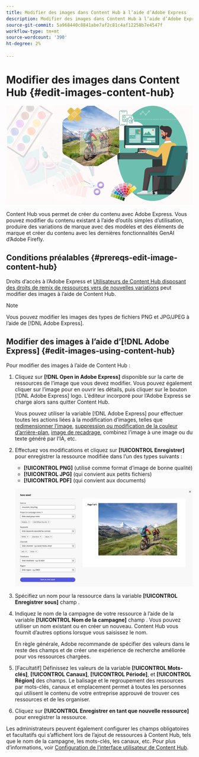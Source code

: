 ```yaml
---
title: Modifier des images dans Content Hub à l’aide d’Adobe Express
description: Modifier des images dans Content Hub à l’aide d’Adobe Express
source-git-commit: 5a968440c8841abe7af2c81c4af12258b7e4547f
workflow-type: tm+mt
source-wordcount: '390'
ht-degree: 2%

---
```


# Modifier des images dans Content Hub {#edit-images-content-hub}

![Modifier des images dans Content Hub à l’aide d’Adobe Express](assets/edit-images-content-hub.png)

Content Hub vous permet de créer du contenu avec Adobe Express. Vous pouvez modifier du contenu existant à l’aide d’outils simples d’utilisation, produire des variations de marque avec des modèles et des éléments de marque et créer du contenu avec les dernières fonctionnalités GenAI d’Adobe Firefly.

## Conditions préalables {#prereqs-edit-image-content-hub}

Droits d’accès à l’Adobe Express et [Utilisateurs de Content Hub disposant des droits de remix de ressources vers de nouvelles variations](/help/assets/deploy-content-hub.md#onboard-content-hub-users-remix-assets) peut modifier des images à l’aide de Content Hub.

>[!NOTE]
>
>Vous pouvez modifier les images des types de fichiers PNG et JPG/JPEG à l’aide de [!DNL Adobe Express].

## Modifier des images à l’aide d’[!DNL Adobe Express] {#edit-images-using-content-hub}

Pour modifier des images à l’aide de Content Hub :

1. Cliquez sur **[!DNL Open in Adobe Express]** disponible sur la carte de ressources de l’image que vous devez modifier. Vous pouvez également cliquer sur l’image pour en ouvrir les détails, puis cliquer sur le bouton [!DNL Adobe Express] logo. L’éditeur incorporé pour l’Adobe Express se charge alors sans quitter Content Hub.

   Vous pouvez utiliser la variable [!DNL Adobe Express] pour effectuer toutes les actions liées à la modification d’images, telles que [redimensionner l’image](https://helpx.adobe.com/express/using/resize-image.html), [suppression ou modification de la couleur d’arrière-plan](https://helpx.adobe.com/express/using/remove-background.html), [image de recadrage](https://helpx.adobe.com/express/using/crop-image.html), combinez l’image à une image ou du texte généré par l’IA, etc.

1. Effectuez vos modifications et cliquez sur **[!UICONTROL Enregistrer]** pour enregistrer la ressource modifiée dans l’un des types suivants :

   * **[!UICONTROL PNG]** (utilisé comme format d’image de bonne qualité)
   * **[!UICONTROL JPG]** (qui convient aux petits fichiers)
   * **[!UICONTROL PDF]** (qui convient aux documents)

   ![Enregistrement d’image avec Adobe Express.](assets/adobe-express-save-as.png)

1. Spécifiez un nom pour la ressource dans la variable **[!UICONTROL Enregistrer sous]** champ .

1. Indiquez le nom de la campagne de votre ressource à l’aide de la variable **[!UICONTROL Nom de la campagne]** champ . Vous pouvez utiliser un nom existant ou en créer un nouveau. Content Hub vous fournit d’autres options lorsque vous saisissez le nom. <!--You can define multiple Campaign names for your upload. While you are typing a name, either click anywhere else within the dialog box or press the `,` (Comma) key to register the name.-->

   En règle générale, Adobe recommande de spécifier des valeurs dans le reste des champs et de créer une expérience de recherche améliorée pour vos ressources chargées.

1. [Facultatif] Définissez les valeurs de la variable **[!UICONTROL Mots-clés]**, **[!UICONTROL Canaux]**, **[!UICONTROL Période]**, et **[!UICONTROL Région]** des champs. Le balisage et le regroupement des ressources par mots-clés, canaux et emplacement permet à toutes les personnes qui utilisent le contenu de votre entreprise approuvé de trouver ces ressources et de les organiser.

1. Cliquez sur **[!UICONTROL Enregistrer en tant que nouvelle ressource]** pour enregistrer la ressource.

Les administrateurs peuvent également configurer les champs obligatoires et facultatifs qui s’affichent lors de l’ajout de ressources à Content Hub, tels que le nom de la campagne, les mots-clés, les canaux, etc. Pour plus d’informations, voir [Configuration de l’interface utilisateur de Content Hub](configure-content-hub-ui-options.md#configure-upload-options-content-hub).



